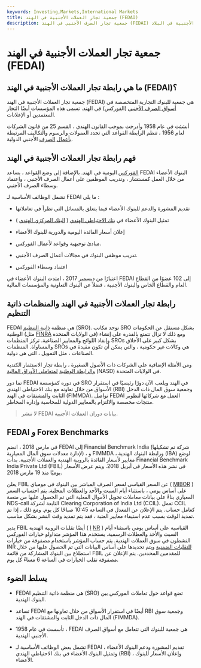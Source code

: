 ```yaml
---
keywords: Investing,Markets,International Markets
title: جمعية تجار العملات الأجنبية في الهند (FEDAI)
description: جمعية تجار الصرف الأجنبي في الهند (FEDAI) هي جمعية للبنوك الهندية التي تنظم معاملات العملات الأجنبية في البلاد.
---
```


# جمعية تجار العملات الأجنبية في الهند (FEDAI)
## ما هي رابطة تجار العملات الأجنبية في الهند (FEDAI)؟

جمعية تجار العملات الأجنبية في الهند (FEDAI) هي جمعية للبنوك التجارية المتخصصة في [أسواق الصرف الأجنبي](/foreign-exchange) (الفوركس) في الهند. تسمى هذه المؤسسات أيضًا التجار المعتمدين أو الإعلانات.

أنشئت في عام 1958 وأدرجت بموجب القانون الهندي ، القسم 25 من قانون الشركات لعام 1956 ، تنظم الرابطة القواعد التي تحدد العمولات والرسوم والتكاليف المرتبطة [بأعمال](/interbankmarket) [الصرف](/interbankmarket) الأجنبي الدولية.

## فهم رابطة تجار العملات الأجنبية في الهند

[الفوركس](/forex) اليومية في الهند. بالإضافة إلى وضع القواعد ، يساعد FEDAI البنوك الأعضاء من خلال العمل كمستشار ، وتدريب الموظفين على أعمال الصرف الأجنبي ، واعتماد وسطاء الصرف الأجنبي.

تشمل الوظائف الأساسية لـ FEDAI ما يلي :

- تقديم المشورة والدعم للبنوك الأعضاء فيما يتعلق بالمسائل التي تطرأ في تعاملاتها

- تمثيل البنوك الأعضاء في [بنك الاحتياطي الهندي](/rbi) ( [البنك المركزي الهندي](/centralbank) )

- إعلان أسعار الفائدة اليومية والدورية للبنوك الأعضاء

- مبادئ توجيهية وقواعد لأعمال الفوركس.

- تدريب موظفي البنوك في مجالات أعمال الصرف الأجنبي.

- اعتماد وسطاء الفوركس

اعتبارًا من ديسمبر 2017 ، امتدت البنوك الأعضاء في FEDAI إلى 102 عضوًا من القطاع العام والقطاع الخاص والبنوك الأجنبية ، فضلاً عن البنوك التعاونية والمؤسسات المالية.

## رابطة تجار العملات الأجنبية في الهند والمنظمات ذاتية التنظيم

FEDAI هي منظمة [ذاتية التنظيم](/sro) (SRO). توجد مكاتب SRO بشكل مستقل عن الحكومات الوطنية (مثل [FINRA](/finra) في الولايات المتحدة) ومع ذلك لا تزال تتمتع بالقدرة على إنشاء وإنفاذ اللوائح والمعايير الصناعية. تركز المنظمات SROs بشكل كبير على الأخلاق والمساواة. المنظمات SROs هي وكالات غير حكومية ، والتي يمكن أن تكون مفيدة في الصناعات ، مثل التمويل ، التي هي دولية.

ومن الأمثلة الإضافية على الشركات ذات الأصول الصغيرة ، رابطة تجار الاستثمار الكندية [والرابطة الوطنية](/nasd) [لمتعاملي الأوراق المالية](/nasd) (NASD) في الولايات المتحدة.

نما دور FEDAI في دوره كمؤسسة SRO في الهند ويلعب الآن دورًا رئيسيًا في استقرار الأسواق من خلال تعاونه مع بنك الاحتياطي الهندي (RBI) وجمعية سوق المال ذات الدخل الثابت والمشتقات في الهند (FIMMDA). تواصل FEDAI العمل مع شركائها لتطوير منتجات مخصصة والالتزام بالمعايير الدولية للمحاسبة وإدارة المخاطر.

> لا تنشر FEDAI بيانات دوران العملات الأجنبية.

>

## FEDAI و Forex Benchmarks

في مارس 2018 ، انضم FEDAI إلى Financial Benchmark India (شركة تم تشكيلها لإدارة معدلات سوق المال المعيارية) ، و FIMMDA ، ورابطة البنوك الهندية (IBA) لوضع معايير لأسعار الفائدة بالروبية الهندية والعملات الأجنبية. بدأت Financial Benchmark India Private Ltd (FBIL) في نشر هذه الأسعار في أبريل 2018. ويتم عرض الأسعار يوميًا منذ 19 مارس 2018.

يعلن FBIL عن السعر القياسي لسعر الصرف المباشر بين البنوك في مومباي ( [MIBOR](/mibor) ) على أساس يومي ، باستثناء أيام السبت والأحد والعطلات المحلية. يتم احتساب السعر المعياري بناءً على بيانات معاملات تحويل الأموال الفعلية التي تم الحصول عليها من منصة NDS-call التابعة لشركة Clearing Corporation of India Ltd (CCIL). تعمل CCIL كعامل حساب. يتم الإعلان عن المعدل في الساعة 10:45 صباحًا كل يوم. ومع ذلك ، إذا تم تمديد الوقت بسبب عدم استيفاء معايير العتبة ، فقد يتم تمديد وقت النشر بشكل مناسب.

يدير FBIL أيضًا تقلبات الروبية الهندية ( [I](/inr) [NR](/inr) ) القياسية على أساس يومي باستثناء أيام السبت والأحد والعطلات الرسمية. يستخدم هذا المؤشر متداولو خيارات الفوركس النشطون في سوق العملات الهندية. يتم حساب المؤشر باستخدام مصفوفة من خيارات INR [للتقلبات الضمنية](/iv) ويتم تحديدها على أساس البيانات التي تم الحصول عليها من خلال استطلاع بين البنوك المشاركة من قائمة FBIL للمقدمين المحددين. يتم الإعلان عن مصفوفة تقلب الخيارات في الساعة 6 مساءً كل يوم.

## يسلط الضوء

- FEDAI هي منظمة ذاتية التنظيم (SRO) تضع قواعد حول تعاملات الفوركس بين البنوك الهندية.

- تساعد FEDAI أيضًا في استقرار الأسواق من خلال تعاونها مع RBI وجمعية سوق المال ذات الدخل الثابت والمشتقات في الهند (FIMMDA).

- تأسست في عام 1958 ، FEDAI هي جمعية للبنوك التي تتعامل مع أسواق الصرف الأجنبي الهندية.

- تشمل بعض الوظائف الأساسية لـ FEDAI تقديم المشورة ودعم البنوك الأعضاء ، وتمثيل البنوك الأعضاء في بنك الاحتياطي الهندي (RBI) ، وإعلان الأسعار للبنوك الأعضاء.

